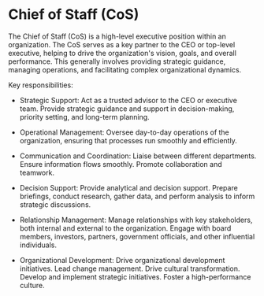 # Chief of Staff (CoS)

The Chief of Staff (CoS) is a high-level executive position within an organization. The CoS serves as a key partner to the CEO or top-level executive, helping to drive the organization's vision, goals, and overall performance. This generally involves providing strategic guidance, managing operations, and facilitating complex organizational dynamics.

Key responsibilities:

* Strategic Support: Act as a trusted advisor to the CEO or executive team. Provide strategic guidance and support in decision-making, priority setting, and long-term planning.

* Operational Management: Oversee day-to-day operations of the organization, ensuring that processes run smoothly and efficiently. 

* Communication and Coordination: Liaise between different departments. Ensure information flows smoothly. Promote collaboration and teamwork. 
  
* Decision Support: Provide analytical and decision support. Prepare briefings, conduct research, gather data, and perform analysis to inform strategic discussions.
  
* Relationship Management: Manage relationships with key stakeholders, both internal and external to the organization. Engage with board members, investors, partners, government officials, and other influential individuals.

* Organizational Development: Drive organizational development initiatives. Lead change management. Drive cultural transformation. Develop and implement strategic initiatives. Foster a high-performance culture.
